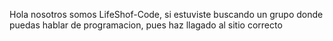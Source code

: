 Hola nosotros somos LifeShof-Code, si estuviste buscando un grupo donde puedas hablar de programacion, pues haz llagado al sitio correcto
